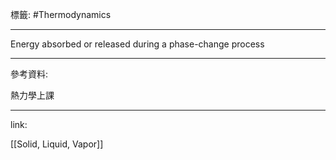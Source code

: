 標籤: #Thermodynamics 

---

Energy absorbed or released during a phase-change process

---

參考資料:

熱力學上課

---

link:

[[Solid, Liquid, Vapor]]